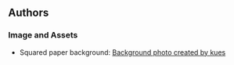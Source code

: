 ## Authors

### Image and Assets

- Squared paper background: [Background photo created by kues](https://www.freepik.com/photos/background)